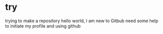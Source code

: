 # try
trying to make a repository
hello world, 
I am new to Gitbub need some help to 
initiate my profile and using github 
